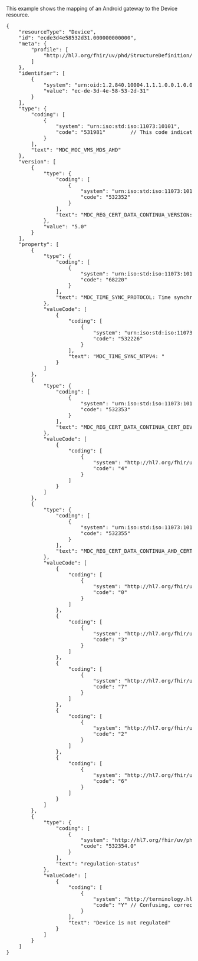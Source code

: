 This example shows the mapping of an Android gateway to the Device resource.

<pre>
{
    "resourceType": "Device",
    "id": "ecde3d4e58532d31.000000000000",
    "meta": {
        "profile": [
            "http://hl7.org/fhir/uv/phd/StructureDefinition/PhgDevice"
        ]
    },
    "identifier": [
        {
            "system": "urn:oid:1.2.840.10004.1.1.1.0.0.1.0.0.1.2680",
            "value": "ec-de-3d-4e-58-53-2d-31"
        }
    ],
    "type": {
        "coding": [
            {
                "system": "urn:iso:std:iso:11073:10101",
                "code": "531981"        // This code indicates that it is a Continua gateway
            }
        ],
        "text": "MDC_MOC_VMS_MDS_AHD"
    },
    "version": [
        {
            "type": {
                "coding": [
                    {
                        "system": "urn:iso:std:iso:11073:10101",
                        "code": "532352"
                    }
                ],
                "text": "MDC_REG_CERT_DATA_CONTINUA_VERSION: Continua version"
            },
            "value": "5.0"
        }
    ],
    "property": [
        {
            "type": {
                "coding": [
                    {
                        "system": "urn:iso:std:iso:11073:10101",
                        "code": "68220"
                    }
                ],
                "text": "MDC_TIME_SYNC_PROTOCOL: Time synchronization protocol"
            },
            "valueCode": [
                {
                    "coding": [
                        {
                            "system": "urn:iso:std:iso:11073:10101",
                            "code": "532226"
                        }
                    ],
                    "text": "MDC_TIME_SYNC_NTPV4: "
                }
            ]
        },
        {
            "type": {
                "coding": [
                    {
                        "system": "urn:iso:std:iso:11073:10101",
                        "code": "532353"
                    }
                ],
                "text": "MDC_REG_CERT_DATA_CONTINUA_CERT_DEV_LIST: certified device list as transport-specialization combo"
            },
            "valueCode": [
                {
                    "coding": [
                        {
                            "system": "http://hl7.org/fhir/uv/phd/CodeSystem/ContinuaPHD",
                            "code": "4"
                        }
                    ]
                }
            ]
        },
        {
            "type": {
                "coding": [
                    {
                        "system": "urn:iso:std:iso:11073:10101",
                        "code": "532355"
                    }
                ],
                "text": "MDC_REG_CERT_DATA_CONTINUA_AHD_CERT_LIST: certified Upload classes"
            },
            "valueCode": [
                {
                    "coding": [
                        {
                            "system": "http://hl7.org/fhir/uv/phd/CodeSystem/ContinuaHFS",
                            "code": "0"
                        }
                    ]
                },
                {
                    "coding": [
                        {
                            "system": "http://hl7.org/fhir/uv/phd/CodeSystem/ContinuaHFS",
                            "code": "3"
                        }
                    ]
                },
                {
                    "coding": [
                        {
                            "system": "http://hl7.org/fhir/uv/phd/CodeSystem/ContinuaHFS",
                            "code": "7"
                        }
                    ]
                },
                {
                    "coding": [
                        {
                            "system": "http://hl7.org/fhir/uv/phd/CodeSystem/ContinuaHFS",
                            "code": "2"
                        }
                    ]
                },
                {
                    "coding": [
                        {
                            "system": "http://hl7.org/fhir/uv/phd/CodeSystem/ContinuaHFS",
                            "code": "6"
                        }
                    ]
                }
            ]
        },
        {
            "type": {
                "coding": [
                    {
                        "system": "http://hl7.org/fhir/uv/phd/CodeSystem/ASN1ToHL7",
                        "code": "532354.0"
                    }
                ],
                "text": "regulation-status"
            },
            "valueCode": [
                {
                    "coding": [
                        {
                            "system": "http://terminology.hl7.org/CodeSystem/v2-0136",
                            "code": "Y" // Confusing, correct? A 'Yes' means NOT regulated!
                        }
                    ],
                    "text": "Device is not regulated"
                }
            ]
        }
    ]
}
</pre>